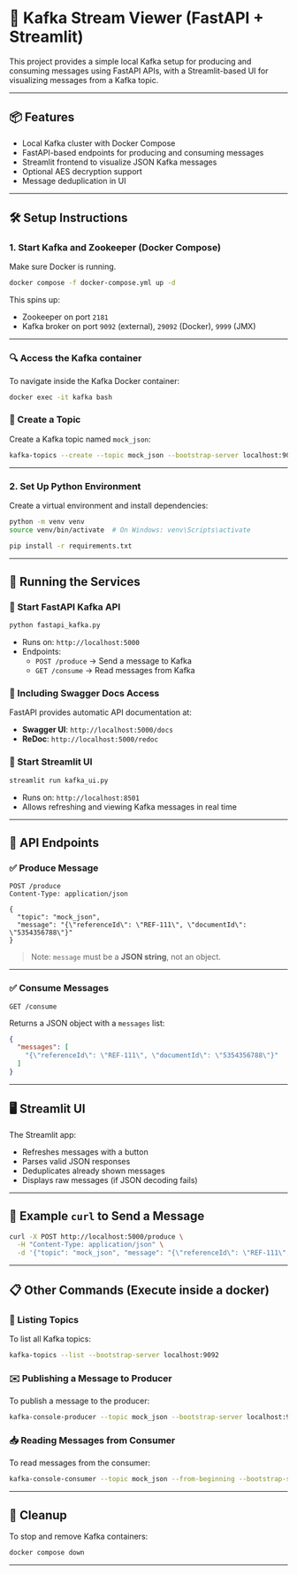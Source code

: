 # 📨 Kafka Stream Viewer (FastAPI + Streamlit)

This project provides a simple local Kafka setup for producing and consuming messages using FastAPI APIs, with a Streamlit-based UI for visualizing messages from a Kafka topic.

---

## 📦 Features

- Local Kafka cluster with Docker Compose
- FastAPI-based endpoints for producing and consuming messages
- Streamlit frontend to visualize JSON Kafka messages
- Optional AES decryption support
- Message deduplication in UI

---

## 🛠️ Setup Instructions

### 1. Start Kafka and Zookeeper (Docker Compose)

Make sure Docker is running.

```bash
docker compose -f docker-compose.yml up -d
```

This spins up:
- Zookeeper on port `2181`
- Kafka broker on port `9092` (external), `29092` (Docker), `9999` (JMX)

---

### 🔍 Access the Kafka container

To navigate inside the Kafka Docker container:

```bash
docker exec -it kafka bash
```

### 📌 Create a Topic

Create a Kafka topic named `mock_json`:

```bash
kafka-topics --create --topic mock_json --bootstrap-server localhost:9092 --partitions 1 --replication-factor 1
```

---

### 2. Set Up Python Environment

Create a virtual environment and install dependencies:

```bash
python -m venv venv
source venv/bin/activate  # On Windows: venv\Scripts\activate

pip install -r requirements.txt
```

---

## 🚀 Running the Services

### 🔸 Start FastAPI Kafka API

```bash
python fastapi_kafka.py
```

- Runs on: `http://localhost:5000`
- Endpoints:
  - `POST /produce` → Send a message to Kafka
  - `GET /consume` → Read messages from Kafka

### 📄 Including Swagger Docs Access

FastAPI provides automatic API documentation at:

- **Swagger UI**: `http://localhost:5000/docs`
- **ReDoc**: `http://localhost:5000/redoc`


### 🔸 Start Streamlit UI

```bash
streamlit run kafka_ui.py
```

- Runs on: `http://localhost:8501`
- Allows refreshing and viewing Kafka messages in real time

---

## 📡 API Endpoints

### ✅ Produce Message

```http
POST /produce
Content-Type: application/json

{
  "topic": "mock_json",
  "message": "{\"referenceId\": \"REF-111\", \"documentId\": \"5354356788\"}"
}
```

> Note: `message` must be a **JSON string**, not an object.

---

### ✅ Consume Messages

```http
GET /consume
```

Returns a JSON object with a `messages` list:

```json
{
  "messages": [
    "{\"referenceId\": \"REF-111\", \"documentId\": \"5354356788\"}"
  ]
}
```

---

## 🖥️ Streamlit UI

The Streamlit app:

- Refreshes messages with a button
- Parses valid JSON responses
- Deduplicates already shown messages
- Displays raw messages (if JSON decoding fails)

---

## 🧪 Example `curl` to Send a Message

```bash
curl -X POST http://localhost:5000/produce \
  -H "Content-Type: application/json" \
  -d '{"topic": "mock_json", "message": "{\"referenceId\": \"REF-111\", \"documentId\": \"5354356788\"}"}'
```

---

## 📋 Other Commands (Execute inside a docker)

### 📄 Listing Topics

To list all Kafka topics:

```bash
kafka-topics --list --bootstrap-server localhost:9092
```

### ✉️ Publishing a Message to Producer

To publish a message to the producer:

```bash
kafka-console-producer --topic mock_json --bootstrap-server localhost:9092
```

### 📥 Reading Messages from Consumer

To read messages from the consumer:

```bash
kafka-console-consumer --topic mock_json --from-beginning --bootstrap-server localhost:9092
```

---

## 🧼 Cleanup

To stop and remove Kafka containers:

```bash
docker compose down
```

---